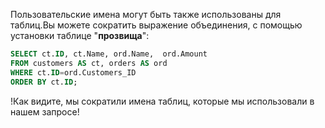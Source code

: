 Пользовательские имена могут быть также использованы для таблиц.Вы можете сократить выражение объединения, с помощью установки таблице "**прозвища**":
```sql
SELECT ct.ID, ct.Name, ord.Name,  ord.Amount  
FROM customers AS ct, orders AS ord  
WHERE ct.ID=ord.Customers_ID  
ORDER BY ct.ID;  
```
!Как видите, мы сократили имена таблиц, которые мы использовали в нашем запросе!
